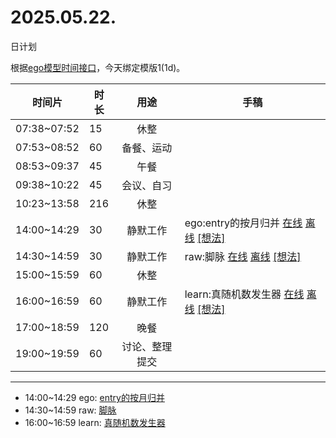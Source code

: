 # 2025.05.22.
日计划

根据[ego模型时间接口](https://gitee.com/hyg/blog/blob/master/timeflow.md)，今天绑定模版1(1d)。

| 时间片 | 时长 | 用途 | 手稿 |
| --- | --- | :---: | --- |
| 07:38~07:52 | 15 | 休整 |  |
| 07:53~08:52 | 60 | 备餐、运动 |  |
| 08:53~09:37 | 45 | 午餐 |  |
| 09:38~10:22 | 45 | 会议、自习 |  |
| 10:23~13:58 | 216 | 休整 |  |
| 14:00~14:29 | 30 | 静默工作 | ego:entry的按月归并 [在线](http://simp.ly/p/8t3vlk) [离线](../../draft/2025/20250522140000.md) <a href="mailto:huangyg@mars22.com?subject=关于2025.05.22.[ego:entry的按月归并]任务&body=日期: 20250522%0D%0A序号: 5%0D%0A手稿:../../draft/2025/20250522140000.md%0D%0A---请勿修改邮件主题及以上内容 从下一行开始写您的想法---%0D%0A">[想法]</a> |
| 14:30~14:59 | 30 | 静默工作 | raw:脚脉 [在线](http://simp.ly/p/5k9gJy) [离线](../../draft/2025/20250522143000.md) <a href="mailto:huangyg@mars22.com?subject=关于2025.05.22.[raw:脚脉]任务&body=日期: 20250522%0D%0A序号: 6%0D%0A手稿:../../draft/2025/20250522143000.md%0D%0A---请勿修改邮件主题及以上内容 从下一行开始写您的想法---%0D%0A">[想法]</a> |
| 15:00~15:59 | 60 | 休整 |  |
| 16:00~16:59 | 60 | 静默工作 | learn:真随机数发生器 [在线](http://simp.ly/p/4QDThK) [离线](../../draft/2025/20250522160000.md) <a href="mailto:huangyg@mars22.com?subject=关于2025.05.22.[learn:真随机数发生器]任务&body=日期: 20250522%0D%0A序号: 8%0D%0A手稿:../../draft/2025/20250522160000.md%0D%0A---请勿修改邮件主题及以上内容 从下一行开始写您的想法---%0D%0A">[想法]</a> |
| 17:00~18:59 | 120 | 晚餐 |  |
| 19:00~19:59 | 60 | 讨论、整理提交 |  |

---

- 14:00~14:29	ego: [entry的按月归并](../../draft/2025/20250522.01.md)
- 14:30~14:59	raw: [脚脉](../../draft/2025/20250522.02.md)
- 16:00~16:59	learn: [真随机数发生器](../../draft/2025/20250522.03.md)
